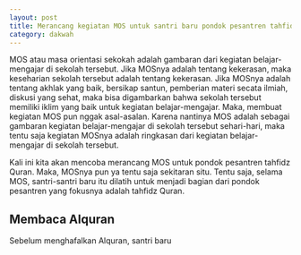 ```yaml
--- 
layout: post
title: Merancang kegiatan MOS untuk santri baru pondok pesantren tahfidz Quran
category: dakwah
--- 
```


MOS atau masa orientasi sekokah adalah gambaran dari kegiatan belajar-mengajar di sekolah tersebut. Jika MOSnya adalah tentang kekerasan, maka keseharian sekolah tersebut adalah tentang kekerasan. Jika MOSnya adalah tentang akhlak yang baik, bersikap santun, pemberian materi secata ilmiah, diskusi yang sehat, maka bisa digambarkan bahwa sekolah tersebut memiliki iklim yang baik untuk kegiatan belajar-mengajar. Maka, membuat kegiatan MOS pun nggak asal-asalan. Karena nantinya MOS adalah sebagai gambaran kegiatan belajar-mengajar di sekolah tersebut sehari-hari, maka tentu saja kegiatan MOSnya adalah ringkasan dari kegiatan belajar-mengajar di sekolah tersebut.

Kali ini kita akan mencoba merancang MOS untuk pondok pesantren tahfidz Quran. Maka, MOSnya pun ya tentu saja sekitaran situ. Tentu saja, selama MOS, santri-santri baru itu dilatih untuk menjadi bagian dari pondok pesantren yang fokusnya adalah tahfidz Quran.

## Membaca Alquran

Sebelum menghafalkan Alquran, santri baru 